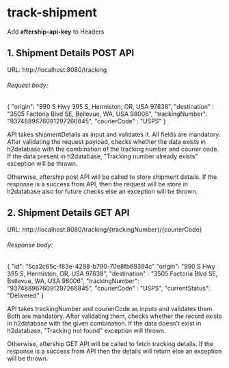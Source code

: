 # track-shipment

Add **aftership-api-key** to Headers

## 1. Shipment Details POST API  
URL: http://localhost:8080/tracking

###### Request body: 
 {
   "origin": "990 S Hwy 395 S, Hermiston, OR, USA 97838",
   "destination" : "3505 Factoria Blvd SE, Bellevue, WA, USA 98006",
   "trackingNumber": "9374889676091297266845",
   "courierCode" : "USPS"
 } 
 
 API takes shipmentDetails as input and validates it. All fields are mandatory. After validating the request payload, checks whether the data exists in h2database with the combination of the tracking number and courier code. If the data present in h2database, "Tracking number already exists" exception will be thrown. 
 
 Otherwise, aftership post API will be called to store shipment details. If the response is a success from API, then the request will be store in h2database also for future checks else an exception will be thrown.
 
 ## 2. Shipment Details GET API  
URL: http://localhost:8080/tracking/{trackingNumber}/{courierCode}

###### Response body: 
 {
   "id": "5ca2c65c-f83e-4298-b790-70e8fb69394c"
   "origin": "990 S Hwy 395 S, Hermiston, OR, USA 97838",
   "destination" : "3505 Factoria Blvd SE, Bellevue, WA, USA 98006",
   "trackingNumber": "9374889676091297266845",
   "courierCode" : "USPS",
   "currentStatus": "Delivered"
 } 
 
 API takes trackingNumber and courierCode as inputs and validates them. Both are mandatory. After validating them, checks whether the record exists in h2database with the given combination. If the data doesn't exist in h2database, "Tracking not found" exception will thrown.
 
 Otherwise, aftership GET API will be called to fetch tracking details. If the response is a success from API then the details will return else an exception will be thrown.
